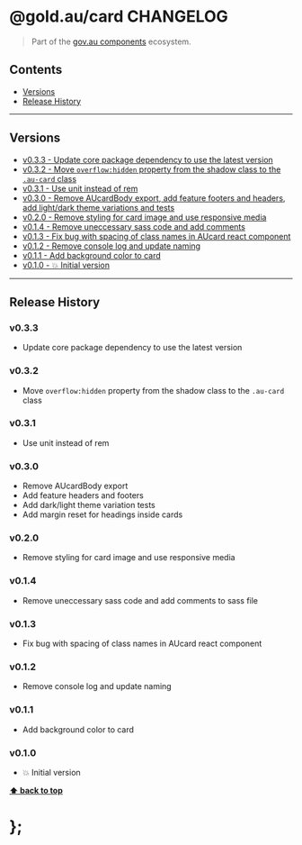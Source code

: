 @gold.au/card CHANGELOG
======================

> Part of the [gov.au components](https://github.com/govau/design-system-components/) ecosystem.


## Contents

* [Versions](#install)
* [Release History](#release-history)


----------------------------------------------------------------------------------------------------------------------------------------------------------------


## Versions

* [v0.3.3 - Update core package dependency to use the latest version](#v033)
* [v0.3.2 - Move `overflow:hidden` property from the shadow class to the `.au-card` class](#v032)
* [v0.3.1 - Use unit instead of rem](#v031)
* [v0.3.0 - Remove AUcardBody export, add feature footers and headers, add light/dark theme variations and tests](#v030)
* [v0.2.0 - Remove styling for card image and use responsive media](#v020)
* [v0.1.4 - Remove uneccessary sass code and add comments](#v014)
* [v0.1.3 - Fix bug with spacing of class names in AUcard react component](#v013)
* [v0.1.2 - Remove console log and update naming](#v012)
* [v0.1.1 - Add background color to card](#v011)
* [v0.1.0 - 💥 Initial version](#v010)


----------------------------------------------------------------------------------------------------------------------------------------------------------------


## Release History

### v0.3.3

- Update core package dependency to use the latest version


### v0.3.2

- Move `overflow:hidden` property from the shadow class to the `.au-card` class


### v0.3.1

- Use unit instead of rem


### v0.3.0

- Remove AUcardBody export
- Add feature headers and footers
- Add dark/light theme variation tests
- Add margin reset for headings inside cards


### v0.2.0

- Remove styling for card image and use responsive media


### v0.1.4

- Remove uneccessary sass code and add comments to sass file


### v0.1.3

- Fix bug with spacing of class names in AUcard react component


### v0.1.2

- Remove console log and update naming

### v0.1.1

- Add background color to card


### v0.1.0

- 💥 Initial version


**[⬆ back to top](#contents)**


# };
